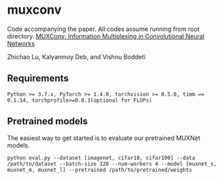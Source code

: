 # muxconv
Code accompanying the paper. All codes assume running from root directory. 
[MUXConv: Information Multiplexing in Convolutional Neural Networks](http://hal.cse.msu.edu/papers/muxnet/)

Zhichao Lu, Kalyanmoy Deb, and Vishnu Boddeti


## Requirements
``` 
Python >= 3.7.x, PyTorch >= 1.4.0, torchvision >= 0.5.0, timm == 0.1.14, torchprofile>=0.0.1(optional for FLOPs)
```

## Pretrained models
The easiest way to get started is to evaluate our pretrained MUXNet models.
``` shell
python eval.py --dataset [imagenet, cifar10, cifar100] --data /path/to/dataset --batch-size 128 --num-workers 4 --model [muxnet_s, muxnet_m, muxnet_l] --pretrained /path/to/pretrained/weights
```